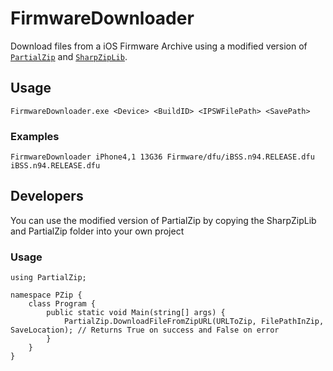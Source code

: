# FirmwareDownloader
Download files from a iOS Firmware Archive using a modified version of [`PartialZip`](https://github.com/Neal/PartialZip) and [`SharpZipLib`](http://sharpziplib.com/).


## Usage

    FirmwareDownloader.exe <Device> <BuildID> <IPSWFilePath> <SavePath>

### Examples

    FirmwareDownloader iPhone4,1 13G36 Firmware/dfu/iBSS.n94.RELEASE.dfu iBSS.n94.RELEASE.dfu
	
	
## Developers

You can use the modified version of PartialZip by copying the SharpZipLib and PartialZip folder into your own project

### Usage

	using PartialZip;
	
	namespace PZip {
		class Program {
			public static void Main(string[] args) {
				PartialZip.DownloadFileFromZipURL(URLToZip, FilePathInZip, SaveLocation); // Returns True on success and False on error
			}
		}
	}

